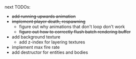 next TODOs:
* ~~add running upwards animation~~
* ~~implement player death, respawning~~
   * figure out why animations that don't loop don't work
   * ~~figure out how to correctly flush batch rendering buffer~~
* add background texture
  * add z-index for layering textures
* implement max fire rate
* add destructor for entities and bodies
